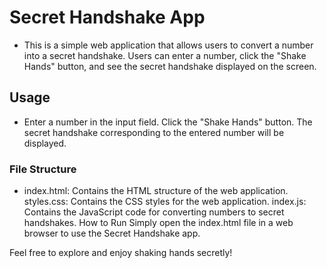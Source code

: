 # Secret Handshake App
- This is a simple web application that allows users to convert a number into a secret handshake. Users can enter a number, click the "Shake Hands" button, and see the secret handshake displayed on the screen.

## Usage
- Enter a number in the input field.
Click the "Shake Hands" button.
The secret handshake corresponding to the entered number will be displayed.

### File Structure
- index.html: Contains the HTML structure of the web application.
styles.css: Contains the CSS styles for the web application.
index.js: Contains the JavaScript code for converting numbers to secret handshakes.
How to Run
Simply open the index.html file in a web browser to use the Secret Handshake app.

Feel free to explore and enjoy shaking hands secretly!